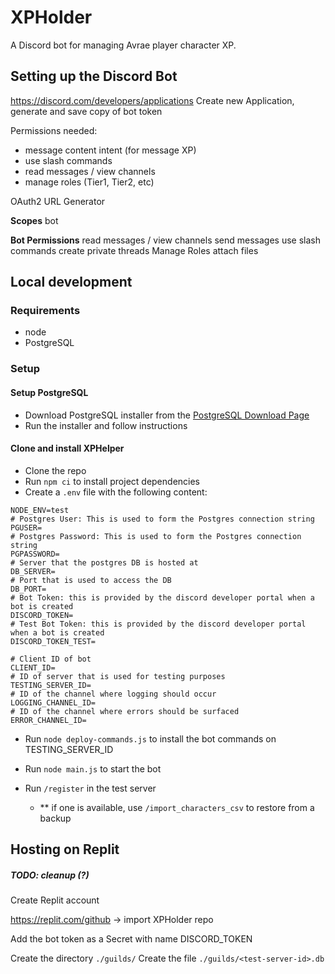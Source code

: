 # XPHolder

A Discord bot for managing Avrae player character XP.

## Setting up the Discord Bot

https://discord.com/developers/applications
Create new Application, generate and save copy of bot token

Permissions needed:

- message content intent (for message XP)
- use slash commands
- read messages / view channels
- manage roles (Tier1, Tier2, etc)

OAuth2 URL Generator

**Scopes**
bot

**Bot Permissions**
read messages / view channels
send messages
use slash commands
create private threads
Manage Roles
attach files

## Local development

### Requirements

- node
- PostgreSQL

### Setup

#### Setup PostgreSQL

- Download PostgreSQL installer from the [PostgreSQL Download Page](https://www.enterprisedb.com/downloads/postgres-postgresql-downloads)
- Run the installer and follow instructions

#### Clone and install XPHelper

- Clone the repo
- Run `npm ci` to install project dependencies
- Create a `.env` file with the following content:

```
NODE_ENV=test
# Postgres User: This is used to form the Postgres connection string
PGUSER=
# Postgres Password: This is used to form the Postgres connection string
PGPASSWORD=
# Server that the postgres DB is hosted at
DB_SERVER=
# Port that is used to access the DB
DB_PORT=
# Bot Token: this is provided by the discord developer portal when a bot is created
DISCORD_TOKEN=
# Test Bot Token: this is provided by the discord developer portal when a bot is created
DISCORD_TOKEN_TEST=

# Client ID of bot
CLIENT_ID=
# ID of server that is used for testing purposes
TESTING_SERVER_ID=
# ID of the channel where logging should occur
LOGGING_CHANNEL_ID=
# ID of the channel where errors should be surfaced
ERROR_CHANNEL_ID=
```

- Run `node deploy-commands.js` to install the bot commands on TESTING_SERVER_ID

- Run `node main.js` to start the bot
- Run `/register` in the test server
  - \*\* if one is available, use `/import_characters_csv` to restore from a backup

## Hosting on Replit

##### TODO: cleanup (?)

Create Replit account

https://replit.com/github -> import XPHolder repo

Add the bot token as a Secret with name DISCORD_TOKEN

Create the directory `./guilds/`
Create the file `./guilds/<test-server-id>.db`

